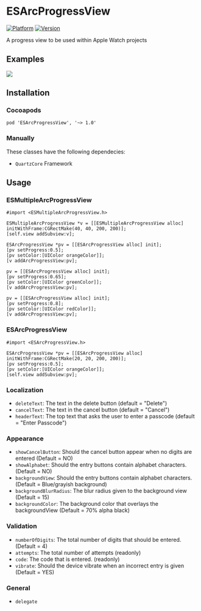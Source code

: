 # ESArcProgressView
[![Platform](https://cocoapod-badges.herokuapp.com/p/ESArcProgressView/badge.png)](http://cocoadocs.org/docsets/ESArcProgressView)
[![Version](https://cocoapod-badges.herokuapp.com/v/ESArcProgressView/badge.png)](http://cocoadocs.org/docsets/ESArcProgressView)

A progress view to be used within Apple Watch projects

## Examples
![](https://raw.githubusercontent.com/e-sites/ESArcProgressView/master/Assets/example1.png)


## Installation

### Cocoapods
```pod 'ESArcProgressView', '~> 1.0'```

### Manually

These classes have the following dependecies:
- `QuartzCore` Framework

## Usage

### ESMultipleArcProgressView
```#import <ESMultipleArcProgressView.h>```

```objc
ESMultipleArcProgressView *v = [[ESMultipleArcProgressView alloc] initWithFrame:CGRectMake(40, 40, 200, 200)];
[self.view addSubview:v];
    
ESArcProgressView *pv = [[ESArcProgressView alloc] init];
[pv setProgress:0.5];
[pv setColor:[UIColor orangeColor]];
[v addArcProgressView:pv];
    
pv = [[ESArcProgressView alloc] init];
[pv setProgress:0.65];
[pv setColor:[UIColor greenColor]];
[v addArcProgressView:pv];
    
pv = [[ESArcProgressView alloc] init];
[pv setProgress:0.8];
[pv setColor:[UIColor redColor]];
[v addArcProgressView:pv];
```

### ESArcProgressView
```#import <ESArcProgressView.h>```

```objc
ESArcProgressView *pv = [[ESArcProgressView alloc] initWithFrame:CGRectMake(20, 20, 200, 200)];
[pv setProgress:0.5];
[pv setColor:[UIColor orangeColor]];
[self.view addSubview:pv];
```

### Localization
- `deleteText`: The text in the delete button (default = "Delete")
- `cancelText`: The text in the cancel button (default = "Cancel")
- `headerText`: The top text that asks the user to enter a passcode (default = "Enter Passcode")

### Appearance
- `showCancelButton`: Should the cancel button appear when no digits are entered (Default = NO)
- `showAlphabet`: Should the entry buttons contain alphabet characters. (Default = NO)
- `backgroundView`: Should the entry buttons contain alphabet characters. (Default = Blue/grayish background)
- `backgroundBlurRadius`: The blur radius given to the background view (Default = 15)
- `backgroundColor`: The background color that overlays the backgroundView (Default = 70% alpha black)

### Validation
- `numberOfDigits`: The total number of digits that should be entered. (Default = 4)
- `attempts`: The total number of attempts (readonly)
- `code`: The code that is entered. (readonly)
- `vibrate`: Should the device vibrate when an incorrect entry is given (Default = YES)

### General
- `delegate`